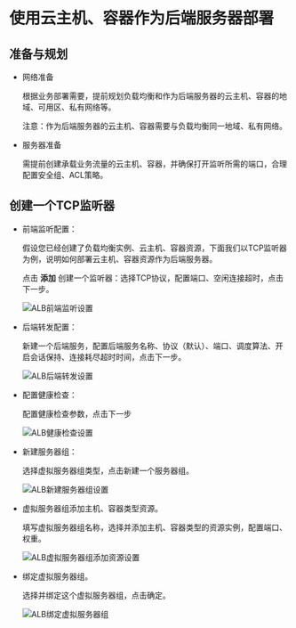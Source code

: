 # 使用云主机、容器作为后端服务器部署

## 准备与规划

- 网络准备

	根据业务部署需要，提前规划负载均衡和作为后端服务器的云主机、容器的地域、可用区、私有网络等。
	
	注意：作为后端服务器的云主机、容器需要与负载均衡同一地域、私有网络。

- 服务器准备

	需提前创建承载业务流量的云主机、容器，并确保打开监听所需的端口，合理配置安全组、ACL策略。

## 创建一个TCP监听器

- 前端监听配置：
	
	假设您已经创建了负载均衡实例、云主机、容器资源，下面我们以TCP监听器为例，说明如何部署云主机、容器资源作为后端服务器。

	点击 **添加** 创建一个监听器：选择TCP协议，配置端口、空闲连接超时，点击下一步。

	![ALB前端监听设置](https://github.com/jdcloudcom/cn/blob/master/image/Networking/ALB/ALB-061.png)

- 后端转发配置：
	
	新建一个后端服务，配置后端服务名称、协议（默认）、端口、调度算法、开启会话保持、连接耗尽超时时间，点击下一步。

	![ALB后端转发设置](https://github.com/jdcloudcom/cn/blob/master/image/Networking/ALB/ALB-062.png)

- 配置健康检查：

	配置健康检查参数，点击下一步

	![ALB健康检查设置](https://github.com/jdcloudcom/cn/blob/master/image/Networking/ALB/ALB-063.png)

- 新建服务器组：

	选择虚拟服务器组类型，点击新建一个服务器组。

	![ALB新建服务器组设置](https://github.com/jdcloudcom/cn/blob/master/image/Networking/ALB/ALB-064.png)

- 虚拟服务器组添加主机、容器类型资源。
	
	填写虚拟服务器组名称，选择并添加主机、容器类型的资源实例，配置端口、权重。

	![ALB虚拟服务器组添加资源设置](https://github.com/jdcloudcom/cn/blob/master/image/Networking/ALB/ALB-065.png)

- 绑定虚拟服务器组。

	选择并绑定这个虚拟服务器组，点击确定。

	![ALB绑定虚拟服务器组](https://github.com/jdcloudcom/cn/blob/master/image/Networking/ALB/ALB-066.png)

